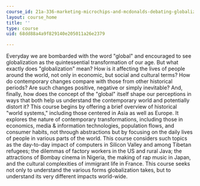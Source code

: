 ```yaml
---
course_id: 21a-336-marketing-microchips-and-mcdonalds-debating-globalization-spring-2004
layout: course_home
title: ''
type: course
uid: 68dd88a4a9f829140e205011a26e2379

---
```

Everyday we are bombarded with the word "global" and encouraged to see globalization as the quintessential transformation of our age. But what exactly does "globalization" mean? How is it affecting the lives of people around the world, not only in economic, but social and cultural terms? How do contemporary changes compare with those from other historical periods? Are such changes positive, negative or simply inevitable? And, finally, how does the concept of the "global" itself shape our perceptions in ways that both help us understand the contemporary world and potentially distort it? This course begins by offering a brief overview of historical "world systems," including those centered in Asia as well as Europe. It explores the nature of contemporary transformations, including those in economics, media & information technologies, population flows, and consumer habits, not through abstractions but by focusing on the daily lives of people in various parts of the world. This course considers such topics as the day-to-day impact of computers in Silicon Valley and among Tibetan refugees; the dilemmas of factory workers in the US and rural Java; the attractions of Bombay cinema in Nigeria, the making of rap music in Japan, and the cultural complexities of immigrant life in France. This course seeks not only to understand the various forms globalization takes, but to understand its very different impacts world-wide.

